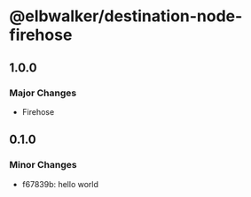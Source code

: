 # @elbwalker/destination-node-firehose

## 1.0.0

### Major Changes

- Firehose

## 0.1.0

### Minor Changes

- f67839b: hello world
